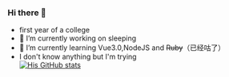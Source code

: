 ### Hi there 👋

- first year of a college
- 🔭 I’m currently working on sleeping
- 🌱 I’m currently learning Vue3.0,NodeJS and ~~Ruby~~（已经咕了）
- I don't know anything but I'm trying  
[![His GitHub stats](https://github-readme-stats.vercel.app/api?username=waakemeup)](https://github.com/anuraghazra/github-readme-stats)
  
